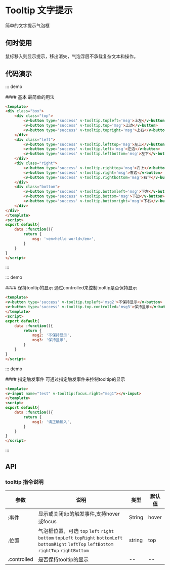 <style scoped>
    .box {
        width: 500px;
    }
    .top {
        margin-left: 125px;
    }
    .left {
        float: left;
        width: 60px;
    }

    .right {
        width: 60px; 
        margin-left: 380px;
    }
    .bottom {
        clear: both;
        margin-left: 125px;
    }
</style>
<script>
export default{
    data :function(){
        return {
            msg: '<em>hello world</em>',
            msg1: '请正确输入',
            msg2: '不保持显示',
            msg3: '保持显示',
        }
    }
}
</script>

# Tooltip 文字提示
简单的文字提示气泡框

## 何时使用
鼠标移入则显示提示，移出消失，气泡浮层不承载复杂文本和操作。

## 代码演示

::: demo

<summary>
  #### 基本
  最简单的用法
</summary>

```html
<template>
<div class="box">
    <div class="top">
        <v-button type='success' v-tooltip.topleft='msg'>上左</v-button>
        <v-button type='success' v-tooltip.top='msg'>上边</v-button>
        <v-button type='success' v-tooltip.topright='msg'>上右</v-button>
    </div>
    <div class="left">
        <v-button type='success' v-tooltip.lefttop='msg'>左上</v-button>
        <v-button type='success' v-tooltip.left='msg'>左边</v-button>
        <v-button type='success' v-tooltip.leftbottom='msg'>左下</v-button>
    </div>
    <div class="right">
        <v-button type='success' v-tooltip.righttop='msg'>右上</v-button>
        <v-button type='success' v-tooltip.right='msg'>右边</v-button>
        <v-button type='success' v-tooltip.rightbottom='msg'>右下</v-button>
    </div>
    <div class="bottom">
        <v-button type='success' v-tooltip.bottomleft='msg'>下左</v-button>
        <v-button type='success' v-tooltip.bottom='msg'>下边</v-button>
        <v-button type='success' v-tooltip.bottomright='msg'>下右</v-button>
    </div>
</div>
</template>
<script>
export default{
    data :function(){
        return {
            msg: '<em>hello world</em>',
        }
    }
}
</script>
```
:::

::: demo

<summary>
  #### 保持tooltip的显示
  通过controlled来控制tooltip是否保持显示
</summary>

```html
<template>
<v-button type='success' v-tooltip.topleft='msg2'>不保持显示</v-button>
<v-button type='success' v-tooltip.top.controlled='msg3'>保持显示</v-button>
</template>
<script>
export default{
    data :function(){
        return {
            msg2: '不保持显示',
            msg3: '保持显示',
        }
    }
}
</script>
```

::: demo

<summary>
  #### 指定触发事件
  可通过指定触发事件来控制tooltip的显示
</summary>

```html
<template>
<v-input name="test" v-tooltip:focus.right="msg1"></v-input>
</template>
<script>
export default{
    data :function(){
        return {
            msg1: '请正确输入',
        }
    }
}
</script>
```
:::
## API
### tooltip 指令说明

| 参数      | 说明          | 类型      | 默认值  |
|---------- |-------------- |----------  |-------- |
| :事件 | 显示或关闭tip的触发事件,支持hover或focus | String |  hover |
| .位置 | 气泡框位置，可选 `top` `left` `right` `bottom` `topLeft` `topRight` `bottomLeft` `bottomRight` `leftTop` `leftBottom` `rightTop` `rightBottom` | string     | top    |
| .controlled | 是否保持tooltip的显示 | -- |  -- |
